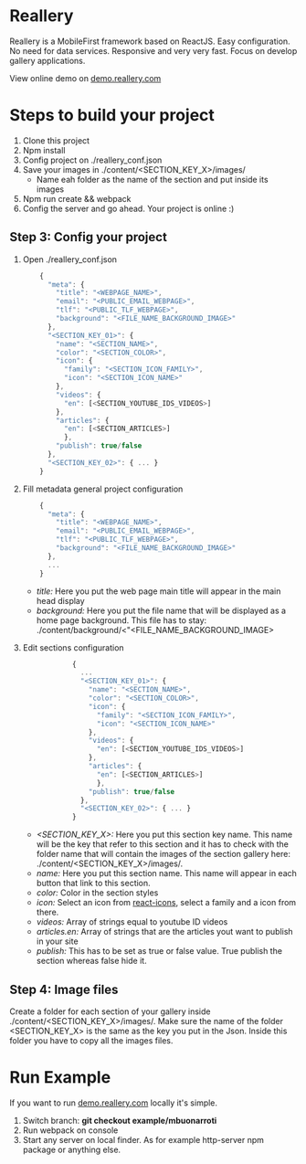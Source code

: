 # Reallery
Reallery is a MobileFirst framework based on ReactJS. Easy configuration. No need for data services. Responsive and very very fast. Focus on develop gallery applications.


  View online demo on [demo.reallery.com](http://www.demo.reallery.com/)


# Steps to build your project
1. Clone this project
1. Npm install
1. Config project on ./reallery_conf.json
1. Save your images in ./content/<SECTION_KEY_X>/images/
    - Name eah folder as the name of the section and put inside its images
1. Npm run create && webpack
1. Config the server and go ahead. Your project is online :)


## Step 3: Config your project
1. Open ./reallery_conf.json
    ```javascript
        {
          "meta": {
            "title": "<WEBPAGE_NAME>",
            "email": "<PUBLIC_EMAIL_WEBPAGE>",
            "tlf": "<PUBLIC_TLF_WEBPAGE>",
            "background": "<FILE_NAME_BACKGROUND_IMAGE>"
          },
          "<SECTION_KEY_01>": {
            "name": "<SECTION_NAME>",
            "color": "<SECTION_COLOR>",
            "icon": {
              "family": "<SECTION_ICON_FAMILY>",
              "icon": "<SECTION_ICON_NAME>"
            },
            "videos": {
              "en": [<SECTION_YOUTUBE_IDS_VIDEOS>]
            },
            "articles": {
              "en": [<SECTION_ARTICLES>]
              },
            "publish": true/false
          },
          "<SECTION_KEY_02>": { ... }
        }

    ```

1. Fill metadata general project configuration
    ```javascript
        {
          "meta": {
            "title": "<WEBPAGE_NAME>",
            "email": "<PUBLIC_EMAIL_WEBPAGE>",
            "tlf": "<PUBLIC_TLF_WEBPAGE>",
            "background": "<FILE_NAME_BACKGROUND_IMAGE>"
          },
          ...
        }

    ```

    - *title:* Here you put the web page main title will appear in the main head display
    - *background:* Here you put the file name that will be displayed as a home page background. This file has to stay:  ./content/background/<"<FILE_NAME_BACKGROUND_IMAGE>

1. Edit sections configuration

    ```javascript
                {
                  ...
                  "<SECTION_KEY_01>": {
                    "name": "<SECTION_NAME>",
                    "color": "<SECTION_COLOR>",
                    "icon": {
                      "family": "<SECTION_ICON_FAMILY>",
                      "icon": "<SECTION_ICON_NAME>"
                    },
                    "videos": {
                      "en": [<SECTION_YOUTUBE_IDS_VIDEOS>]
                    },
                    "articles": {
                      "en": [<SECTION_ARTICLES>]
                      },
                    "publish": true/false
                  },
                  "<SECTION_KEY_02>": { ... }
                }

    ```

    - *<SECTION_KEY_X>:* Here you put this section key name. This name will be the key that refer to this section and it has to check with the folder name that will contain the images of the section gallery here: ./content/<SECTION_KEY_X>/images/.
    - *name:* Here you put this section name. This name will appear in each button that link to this section.
    - *color:* Color in the section styles
    - *icon:* Select an icon from [react-icons](https://gorangajic.github.io/react-icons/fa.html), select a family and a icon from there.
    - *videos:* Array of strings equal to youtube ID videos
    - *articles.en:* Array of strings that are the articles yout want to publish in your site
    - *publish:* This has to be set as true or false value. True publish the section whereas false hide it.


## Step 4: Image files

Create a folder for each section of your gallery inside ./content/<SECTION_KEY_X>/images/. Make sure the name of the folder <SECTION_KEY_X> is the same as the key you put in the Json. Inside this folder you have to copy all the images files.

# Run Example
If you want to run [demo.reallery.com](http://www.demo.reallery.com/) locally it's simple.
1. Switch branch: **git checkout example/mbuonarroti**
1. Run webpack on console
1. Start any server on local finder. As for example http-server npm package or anything else.